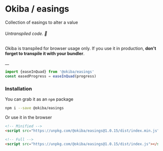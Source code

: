 

# Okiba / easings
Collection of easings to alter a value


###### Untranspiled code. 🛑

Okiba is transpiled for browser usage only. If you use it in production, **don't forget to transpile it with your bundler**.

__



```javascript
import {easeInQuad} from '@okiba/easings'
const easedProgress = easeInQuad(progress)
```



### Installation

You can grab it as an `npm` package
```bash
npm i --save @okiba/easings
```

Or use it in the browser
```html
<!-- Minified -->
<script src="https://unpkg.com/@okiba/easings@1.0.15/dist/index.min.js"></script>

<!-- Full -->
<script src="https://unpkg.com/@okiba/easings@1.0.15/dist/index.js"></script>
```



